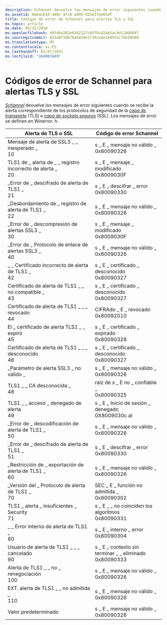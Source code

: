 ```yaml
---
description: Schannel devuelve los mensajes de error siguientes cuando se recibe la alerta correspondiente de los protocolos de seguridad de la capa de transporte (TLS) o Capa de sockets seguros (SSL).
ms.assetid: 0a6ac61d-a00c-4fc8-a995-d25d17e405df
title: Códigos de error de Schannel para alertas TLS y SSL
ms.topic: article
ms.date: 05/31/2018
ms.openlocfilehash: d9fdba202e63d212fc85f0c02eb5ac9dc20db047
ms.sourcegitcommit: 831e8f3db78ab820e1710cede244553c70e50500
ms.translationtype: MT
ms.contentlocale: es-ES
ms.lasthandoff: 01/07/2021
ms.locfileid: "104001849"
---
```

# <a name="schannel-error-codes-for-tls-and-ssl-alerts"></a>Códigos de error de Schannel para alertas TLS y SSL

[*Schannel*](../secgloss/s-gly.md) devuelve los mensajes de error siguientes cuando se recibe la alerta correspondiente de los protocolos de seguridad de la [*capa de transporte*](../secgloss/t-gly.md) (TLS) o [*capa de sockets seguros*](../secgloss/s-gly.md) (SSL). Los mensajes de error se definen en Winerror. h.



| Alerta de TLS o SSL                                           | Código de error Schannel                                                   |
|------------------------------------------------------------|-----------------------------------------------------------------------|
| Mensaje de alerta de SSL3 \_ \_ inesperado \_<br/> 10<br/>  | s \_ E \_ mensaje no válido \_<br/> 0x80090326<br/>             |
| TLS1 de \_ alerta de \_ \_ registro incorrecto de alerta \_<br/> 20<br/>     | s \_ E \_ mensaje \_ modificado<br/> 0x8009030F<br/>             |
| \_Error de \_ descifrado de alerta de TLS1 \_<br/> 21<br/>   | s \_ E \_ descifrar \_ error<br/> 0x80090330<br/>             |
| \_Desbordamiento de \_ registro de alerta de TLS1 \_<br/> 22<br/>     | s \_ E \_ mensaje no válido \_<br/> 0x80090326<br/>             |
| \_Error de \_ descompresión de alertas SSL3 \_<br/> 30<br/>  | s \_ E \_ mensaje \_ modificado<br/> 0x8009030F<br/>             |
| \_Error de \_ Protocolo de enlace de alertas SSL3 \_<br/> 40<br/>   | s \_ E \_ mensaje no válido \_<br/> 0x80090326<br/>             |
| \_ \_ Certificado incorrecto de alerta de TLS1 \_<br/> 42<br/>     | s \_ E \_ certificado \_ desconocido<br/> 0x80090327<br/>                |
| Certificado de alerta de TLS1 \_ \_ no compatible \_<br/> 43<br/>    | s \_ E \_ certificado \_ desconocido<br/> 0x80090327<br/>                |
| Certificado de alerta de TLS1 \_ \_ \_ revocado<br/> 44<br/> | CIFRAdo \_ E \_ revocado<br/> 0x80092010<br/>                    |
| El \_ certificado de alerta TLS1 \_ \_ expiró<br/> 45<br/> | s \_ E \_ certificado \_ expirado<br/> 0x80090328<br/>                |
| Certificado de alerta de TLS1 \_ \_ \_ desconocido<br/> 46<br/> | s \_ E \_ certificado \_ desconocido<br/> 0x80090327<br/>                |
| \_Parámetro de alerta SSL3 \_ no válido \_<br/>                 | s \_ E \_ mensaje no válido \_<br/> 0x80090326<br/>             |
| TLS1 \_ \_ CA desconocida \_<br/> 48<br/>          | raíz de s \_ E no \_ confiable \_<br/> 0x80090325<br/>              |
| TLS1 \_ \_ acceso \_ denegado de alerta<br/> 49<br/>       | s \_ E \_ Inicio de sesión \_ denegado<br/> 0X8009030c al<br/>                |
| \_Error de \_ descodificación de alerta de TLS1 \_<br/> 50<br/>        | s \_ E \_ mensaje no válido \_<br/> 0x80090326<br/>             |
| \_Error de \_ descifrado de alerta de TLS1 \_<br/> 51<br/>       | s \_ E \_ descifrar \_ error<br/> 0x80090330<br/>             |
| \_Restricción de \_ exportación de alerta de TLS1 \_<br/> 60<br/>  | s \_ E \_ mensaje no válido \_<br/> 0x80090326<br/>             |
| \_Versión del \_ Protocolo de alerta de TLS1 \_<br/> 70<br/>    | SEC \_ E \_ función no admitida \_<br/> 0x80090302<br/>        |
| TLS1 \_ alerta \_ insuficientes \_ Security<br/> 71<br/> | s \_ E \_ \_ no coinciden los algoritmos<br/> 0x80090331<br/>          |
| \_ \_ Error interno de alerta de TLS1 \_<br/> 80<br/>      | s \_ E \_ interno \_ error<br/> 0x80090304<br/>              |
| Usuario de alerta de TLS1 \_ \_ \_ cancelado<br/> 90<br/>       | s \_ E \_ contexto sin terminar \_ \_ eliminado<br/> 0x80090333<br/> |
| Alerta de TLS1 \_ \_ no \_ renegociación<br/> 100<br/>   | s \_ E \_ mensaje no válido \_<br/> 0x80090326<br/>             |
| EXT. alerta de TLS1 \_ \_ no admitida \_<br/> 110<br/>    | s \_ E \_ mensaje no válido \_<br/> 0x80090326<br/>             |
| Valor predeterminado<br/>                                         | s \_ E \_ mensaje no válido \_<br/> 0x80090326<br/>             |



 

 

 
